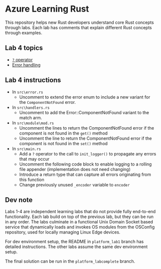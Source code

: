# Azure Learning Rust

This repository helps new Rust developers understand core Rust concepts through labs. Each lab has comments that explain different Rust concepts through examples. 

## Lab 4 topics
- [`?` operator](https://github.com/robertschaedler3/Fe2O3/blob/8713776cda56194ecd108ff56ed99a73fc711b71/learn/3-type-system/README.md#L113)
- [Error handling](https://github.com/robertschaedler3/Fe2O3/blob/aa0d99f17361821c71d6038065100227e61cf14a/learn/5-error-handling/README.md)

## Lab 4 instructions
- In `src\error.rs`
  - Uncomment to extend the error enum to include a new variant for the `ComponentNotFound` error.
- In `src\handlers.rs`
  - Uncomment to add the Error::ComponentNotFound variant to the match arm.
- In `src\module\mod.rs`
  - Uncomment the lines to return the ComponentNotFound error if the component is not found in the `get()` method
  - Uncomment the line to return the ComponentNotFound error if the component is not found in the `set()` method
- In `src\main.rs`
  - Add a `?` operator to the call to `init_logger()` to propagate any errors that may occur
  - Uncomment the following code block to enable logging to a rolling file appender (implementation does not need changing)
  - Introduce a return type that can capture all errors originating from this function
  - Change previously unused `_encoder` variable to `encoder`


## Dev note
Labs 1-4 are independent learning labs that do not provide fully end-to-end functionality. Each lab build on top of the previous lab, but they can be run in any order. The labs culminate in a functional Unix Domain Socket based service that dynamically loads and invokes OS modules from the OSConfig repository, used for locally managing Linux Edge devices. 

For dev environment setup, the README in `platform_lab1` branch has detailed instructions. The other labs assume the same dev environment setup.

The final solution can be run in the `platform_labcomplete` branch. 

